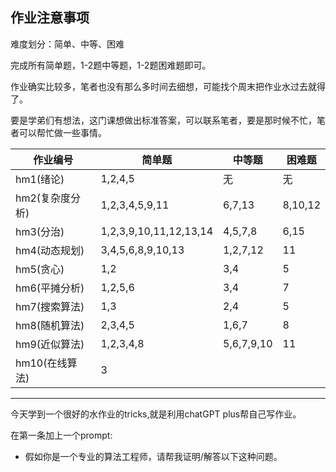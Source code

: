 ## 作业注意事项

难度划分：简单、中等、困难

完成所有简单题，1-2题中等题，1-2题困难题即可。

作业确实比较多，笔者也没有那么多时间去细想，可能找个周末把作业水过去就得了。

要是学弟们有想法，这门课想做出标准答案，可以联系笔者，要是那时候不忙，笔者可以帮忙做一些事情。

| 作业编号      | 简单题                    | 中等题        | 困难题    |
|-----------|------------------------|------------| ------ |
| hm1(绪论)   | 1,2,4,5                | 无          | 无      |
| hm2(复杂度分析) | 1,2,3,4,5,9,11         | 6,7,13     | 8,10,12 |
| hm3(分治)   | 1,2,3,9,10,11,12,13,14 | 4,5,7,8    | 6,15   |
| hm4(动态规划) | 3,4,5,6,8,9,10,13      | 1,2,7,12   | 11     |
| hm5(贪心)   | 1,2                    | 3,4        | 5      |
| hm6(平摊分析) | 1,2,5,6                | 3,4        | 7      |
| hm7(搜索算法) | 1,3                    | 2,4        | 5      |
| hm8(随机算法) | 2,3,4,5                | 1,6,7      | 8      |
| hm9(近似算法) | 1,2,3,4,8              | 5,6,7,9,10 | 11     |
| hm10(在线算法) | 3                      |            |        |

---

今天学到一个很好的水作业的tricks,就是利用chatGPT plus帮自己写作业。

在第一条加上一个prompt:

- 假如你是一个专业的算法工程师，请帮我证明/解答以下这种问题。